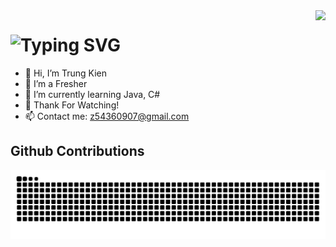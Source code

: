 <img align="right" src="https://visitor-badge.laobi.icu/badge?page_id=salesp07.salesp07" />

<h1 align="left">
    <img src="https://readme-typing-svg.herokuapp.com?font=Pixelify+Sans&pause=2000&size=35&color=555555&width=435&lines=Hi+There!+👋;I'm+Trung+Kien" alt="Typing SVG" /></a>
</h1>

- 👋 Hi, I’m Trung Kien
- 👀 I’m a Fresher
- 🌱 I’m currently learning Java, C#
- 💞️ Thank For Watching!
- 📫 Contact me: z54360907@gmail.com

<!---<div align="left"> 
  <a href="https://www.linkedin.com/in/nguyen-le-a292331a6/" target="_blank">
    <img src="https://img.shields.io/badge/LinkedIn-0077B5?style=for-the-badge&logo=linkedin&logoColor=white" target="_blank" />
  </a>
</div>
--->

<!---
NaomiLe1811/NaomiLe1811 is a ✨ special ✨ repository because its `README.md` (this file) appears on your GitHub profile.
You can click the Preview link to take a look at your changes.
--->

## Github Contributions
![snake gif](https://github.com/tk97code/tk97code/blob/output/github-contribution-grid-snake-dark.svg)
<!--## Peliblogini (game blogs) -->
<!--<div align="left"> 
  <a href="https://thaoonguyenn1811.wixsite.com/website/post/the-sim-build-your-home-dream?fbclid=IwAR37g50JztqIbrpjSwY_pIWYpWT8xMUmJ1I9E1I5bL-Ud3NHAjQtW0iYyVI"_blank">
    The Sims - Build your dream home 
  </p>
    <a href="https://thaoonguyenn1811.wixsite.com/website/post/copy-of-inside-breathtaking-2-5d-side-scrolling?fbclid=IwAR05eGvbQGyM71GQ_KnMO9fby4jjBXpSwhgZuGmeufDRPxZPrmu-_4L3vzg"_blank">
    Inside - breathtaking 2.5D side scrolling 
  </p>
         </p>
    <a href="https://www.naomile1811.com/post/unity-dots-ecs-1-0">
    Unity DOTS / ECS 1.0 
  </p>
</div>-->
